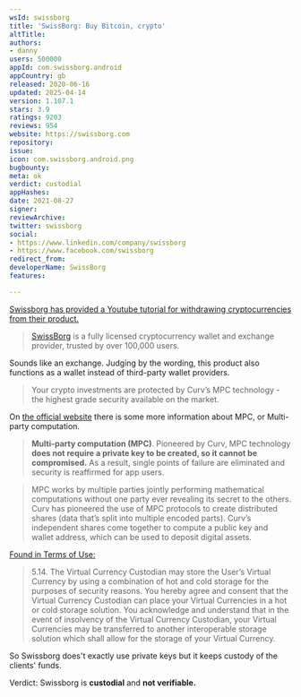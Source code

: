 ```yaml
---
wsId: swissborg
title: 'SwissBorg: Buy Bitcoin, crypto'
altTitle: 
authors:
- danny
users: 500000
appId: com.swissborg.android
appCountry: gb
released: 2020-06-16
updated: 2025-04-14
version: 1.107.1
stars: 3.9
ratings: 9203
reviews: 954
website: https://swissborg.com
repository: 
issue: 
icon: com.swissborg.android.png
bugbounty: 
meta: ok
verdict: custodial
appHashes: 
date: 2021-08-27
signer: 
reviewArchive: 
twitter: swissborg
social:
- https://www.linkedin.com/company/swissborg
- https://www.facebook.com/swissborg
redirect_from: 
developerName: SwissBorg
features: 

---
```


[Swissborg has provided a Youtube tutorial for withdrawing cryptocurrencies from their product.](https://www.youtube.com/watch?v=e7CwCbX0AbE)

> [SwissBorg](https://play.google.com/store/apps/details?id=com.swissborg.androidc) is a fully licensed cryptocurrency wallet and exchange provider, trusted by over 100,000 users. 

Sounds like an exchange. Judging by the wording, this product also functions as a wallet instead of third-party wallet providers.

> Your crypto investments are protected by Curv’s MPC technology - the highest grade security available on the market.

On [the official website](https://swissborg.com/blog/mpc-keyless-technology-keeping-your-crypto-secure) there is some more information about MPC, or Multi-party computation.

> **Multi-party computation (MPC)**. Pioneered by Curv, MPC technology **does not require a private key to be created, so it cannot be compromised.** As a result, single points of failure are eliminated and security is reaffirmed for app users.

> MPC works by multiple parties jointly performing mathematical computations without one party ever revealing its secret to the others. Curv has pioneered the use of MPC protocols to create distributed shares (data that’s split into multiple encoded parts). Curv’s independent shares come together to compute a public key and wallet address, which can be used to deposit digital assets.


[Found in Terms of Use:](https://swissborg.com/legal/swissborg-app-terms-of-use)

> 5.14. The Virtual Currency Custodian may store the User’s Virtual Currency by using a combination of hot and cold storage for the purposes of security reasons. You hereby agree and consent that the Virtual Currency Custodian can place your Virtual Currencies in a hot or cold storage solution. You acknowledge and understand that in the event of insolvency of the Virtual Currency Custodian, your Virtual Currencies may be transferred to another interoperable storage solution which shall allow for the storage of your Virtual Currency.

So Swissborg does't exactly use private keys but it keeps custody of the clients' funds.

Verdict: Swissborg is **custodial** and **not verifiable.**